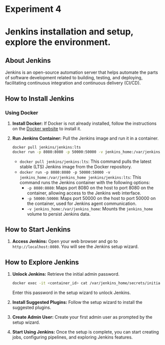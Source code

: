 # Experiment 4

# Jenkins installation and setup, explore the environment.

## About Jenkins

Jenkins is an open-source automation server that helps automate the parts of software development related to building, testing, and deploying, facilitating continuous integration and continuous delivery (CI/CD).

## How to Install Jenkins

### Using Docker

1. **Install Docker:**
   If Docker is not already installed, follow the instructions on the [Docker website](https://docs.docker.com/get-docker/) to install it.

2. **Run Jenkins Container:**
   Pull the Jenkins image and run it in a container.
   ```sh
   docker pull jenkins/jenkins:lts
   docker run -p 8080:8080 -p 50000:50000 -v jenkins_home:/var/jenkins_home jenkins/jenkins:lts
   ```
   - `docker pull jenkins/jenkins:lts`: This command pulls the latest stable (LTS) Jenkins image from the Docker repository.
   - `docker run -p 8080:8080 -p 50000:50000 -v jenkins_home:/var/jenkins_home jenkins/jenkins:lts`: This command runs the Jenkins container with the following options:
     - `-p 8080:8080`: Maps port 8080 on the host to port 8080 on the container, allowing access to the Jenkins web interface.
     - `-p 50000:50000`: Maps port 50000 on the host to port 50000 on the container, used for Jenkins agent communication.
     - `-v jenkins_home:/var/jenkins_home`: Mounts the `jenkins_home` volume to persist Jenkins data.

## How to Start Jenkins

1. **Access Jenkins:**
   Open your web browser and go to `http://localhost:8080`. You will see the Jenkins setup wizard.

## How to Explore Jenkins

1. **Unlock Jenkins:**
   Retrieve the initial admin password.

   ```sh
   docker exec -it <container_id> cat /var/jenkins_home/secrets/initialAdminPassword
   ```

   Enter this password in the setup wizard to unlock Jenkins.

2. **Install Suggested Plugins:**
   Follow the setup wizard to install the suggested plugins.

3. **Create Admin User:**
   Create your first admin user as prompted by the setup wizard.

4. **Start Using Jenkins:**
   Once the setup is complete, you can start creating jobs, configuring pipelines, and exploring Jenkins features.
